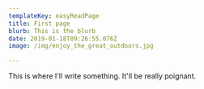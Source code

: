 ```yaml
---
templateKey: easyReadPage
title: First page
blurb: This is the blurb
date: 2019-01-18T09:26:55.076Z
image: /img/enjoy_the_great_outdoors.jpg

---
```

This is where I'll write something. It'll be really poignant.
